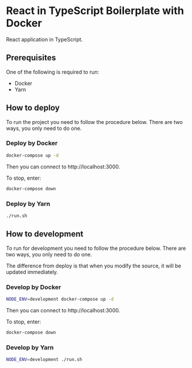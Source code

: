 # React in TypeScript Boilerplate with Docker

React application in TypeScript.

## Prerequisites

One of the following is required to run:

- Docker
- Yarn

## How to deploy

To run the project you need to follow the procedure below. There are two ways, you only need to do one.

### Deploy by Docker

```sh
docker-compose up -d
```

Then you can connect to http://localhost:3000.

To stop, enter:

```sh
docker-compose down
```

### Deploy by Yarn

```sh
./run.sh
```

## How to development

To run for development you need to follow the procedure below. There are two ways, you only need to do one.

The difference from deploy is that when you modify the source, it will be updated immediately.

### Develop by Docker

```sh
NODE_ENV=development docker-compose up -d
```

Then you can connect to http://localhost:3000.

To stop, enter:

```sh
docker-compose down
```

### Develop by Yarn

```sh
NODE_ENV=development ./run.sh
```
